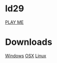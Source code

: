 ld29
====
[PLAY ME](http://9volt.github.io/ld29/)


Downloads
=========
[Windows](https://github.com/9volt/ld29/blob/master/bin/Windows.zip?raw=true)
[OSX](https://github.com/9volt/ld29/blob/master/bin/OSX.zip?raw=true)
[Linux](https://github.com/9volt/ld29/blob/master/bin/Linux.zip?raw=true)

